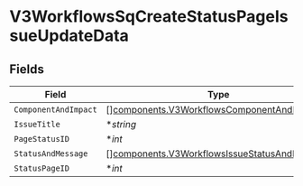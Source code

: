 # V3WorkflowsSqCreateStatusPageIssueUpdateData


## Fields

| Field                                                                                                        | Type                                                                                                         | Required                                                                                                     | Description                                                                                                  |
| ------------------------------------------------------------------------------------------------------------ | ------------------------------------------------------------------------------------------------------------ | ------------------------------------------------------------------------------------------------------------ | ------------------------------------------------------------------------------------------------------------ |
| `ComponentAndImpact`                                                                                         | [][components.V3WorkflowsComponentAndImpact](../../models/components/v3workflowscomponentandimpact.md)       | :heavy_minus_sign:                                                                                           | N/A                                                                                                          |
| `IssueTitle`                                                                                                 | **string*                                                                                                    | :heavy_minus_sign:                                                                                           | N/A                                                                                                          |
| `PageStatusID`                                                                                               | **int*                                                                                                       | :heavy_minus_sign:                                                                                           | N/A                                                                                                          |
| `StatusAndMessage`                                                                                           | [][components.V3WorkflowsIssueStatusAndMessage](../../models/components/v3workflowsissuestatusandmessage.md) | :heavy_minus_sign:                                                                                           | N/A                                                                                                          |
| `StatusPageID`                                                                                               | **int*                                                                                                       | :heavy_minus_sign:                                                                                           | N/A                                                                                                          |